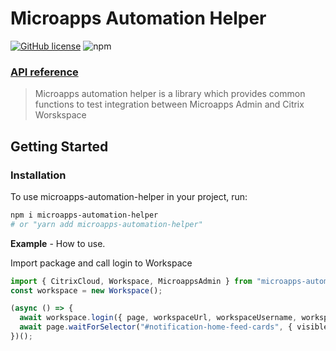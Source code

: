 # Microapps Automation Helper
 [![GitHub license](https://img.shields.io/badge/license-ISC-green.svg)](https://github.com/citrix-workspace/microapps-automation-helper/blob/master/LICENSE) ![npm](https://img.shields.io/npm/v/microapps-automation-helper)
### [API reference](https://github.com/citrix-workspace/microapps-automation-helper/blob/master/API-REFERENCE.md)
> Microapps automation helper is a library which provides common functions to test integration between Microapps Admin and Citrix Worskspace

## Getting Started

### Installation

To use microapps-automation-helper in your project, run:

```bash
npm i microapps-automation-helper
# or "yarn add microapps-automation-helper"
```

**Example** - How to use.

Import package and call login to Workspace

```ts
import { CitrixCloud, Workspace, MicroappsAdmin } from "microapps-automation-helper";
const workspace = new Workspace();

(async () => {
  await workspace.login({ page, workspaceUrl, workspaceUsername, workspacePassword, workspaceIdentityProvider });
  await page.waitForSelector("#notification-home-feed-cards", { visible: true });
})();
